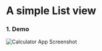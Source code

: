 # A simple List view

### 1. Demo

![Calculator App Screenshot](../../Screenshot_20240227_173043.png)